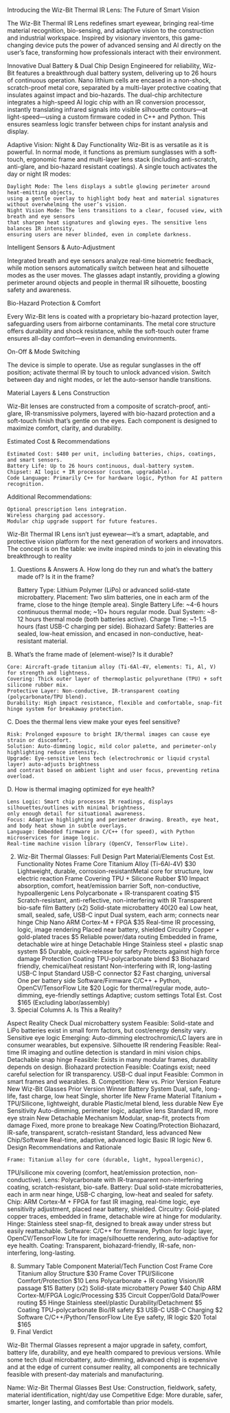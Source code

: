 Introducing the Wiz-Bit Thermal IR Lens: The Future of Smart Vision

The Wiz-Bit Thermal IR Lens redefines smart eyewear, bringing real-time material 
recognition, bio-sensing, and adaptive vision to the construction and industrial workspace. 
Inspired by visionary inventors, this game-changing device puts the power of advanced sensing 
and AI directly on the user’s face, transforming how professionals interact with their environment.

Innovative Dual Battery & Dual Chip Design
Engineered for reliability, Wiz-Bit features a breakthrough dual battery system, 
delivering up to 26 hours of continuous operation. Nano lithium cells are encased 
in a non-shock, scratch-proof metal core, separated by a multi-layer protective coating
that insulates against impact and bio-hazards. The dual-chip architecture integrates 
a high-speed AI logic chip with an IR conversion processor, instantly translating 
infrared signals into visible silhouette contours—at light-speed—using a custom firmware coded in C++ and Python. 
This ensures seamless logic transfer between chips for instant analysis and display.

Adaptive Vision: Night & Day Functionality
Wiz-Bit is as versatile as it is powerful. In normal mode, it functions as premium sunglasses 
with a soft-touch, ergonomic frame and multi-layer lens stack (including anti-scratch, anti-glare,
and bio-hazard resistant coatings). A single touch activates the day or night IR modes:

    Daylight Mode: The lens displays a subtle glowing perimeter around heat-emitting objects, 
    using a gentle overlay to highlight body heat and material signatures without overwhelming the user’s vision.
    Night Vision Mode: The lens transitions to a clear, focused view, with breath and eye sensors 
    that sharpen heat signatures and glowing eyes. The sensitive lens balances IR intensity, 
    ensuring users are never blinded, even in complete darkness.

Intelligent Sensors & Auto-Adjustment

Integrated breath and eye sensors analyze real-time biometric feedback, while motion sensors
automatically switch between heat and silhouette modes as the user moves. The glasses adapt instantly,
providing a glowing perimeter around objects and people in thermal IR silhouette, boosting safety and awareness.

Bio-Hazard Protection & Comfort

Every Wiz-Bit lens is coated with a proprietary bio-hazard protection layer, 
safeguarding users from airborne contaminants. The metal core structure offers 
durability and shock resistance, while the soft-touch outer frame ensures all-day comfort—even in demanding environments.

On-Off & Mode Switching

The device is simple to operate. Use as regular sunglasses in the off position;
activate thermal IR by touch to unlock advanced vision. Switch between day and night modes, or let the auto-sensor handle transitions.

Material Layers & Lens Construction

Wiz-Bit lenses are constructed from a composite of scratch-proof, anti-glare, IR-transmissive polymers, 
layered with bio-hazard protection and a soft-touch finish that’s gentle on the eyes. Each component is 
designed to maximize comfort, clarity, and durability.

Estimated Cost & Recommendations

    Estimated Cost: $480 per unit, including batteries, chips, coatings, and smart sensors.
    Battery Life: Up to 26 hours continuous, dual-battery system.
    Chipset: AI logic + IR processor (custom, upgradable).
    Code Language: Primarily C++ for hardware logic, Python for AI pattern recognition.

Additional Recommendations:

    Optional prescription lens integration.
    Wireless charging pad accessory.
    Modular chip upgrade support for future features.

Wiz-Bit Thermal IR Lens isn’t just eyewear—it’s a smart, adaptable, 
and protective vision platform for the next generation of workers and innovators.
The concept is on the table: we invite inspired minds to join in elevating this breakthrough to reality

1. Questions & Answers
A. How long do they run and what’s the battery made of? Is it in the frame?

    Battery Type: Lithium Polymer (LiPo) or advanced solid-state microbattery.
    Placement: Two slim batteries, one in each arm of the frame, close to the hinge (temple area).
    Single Battery Life: ~4-6 hours continuous thermal mode; ~10+ hours regular mode.
    Dual System: ~8-12 hours thermal mode (both batteries active).
    Charge Time: ~1-1.5 hours (fast USB-C charging per side).
    Biohazard Safety: Batteries are sealed, low-heat emission, and encased in non-conductive, heat-resistant material.

B. What’s the frame made of (element-wise)? Is it durable?

    Core: Aircraft-grade titanium alloy (Ti-6Al-4V, elements: Ti, Al, V) for strength and lightness.
    Covering: Thick outer layer of thermoplastic polyurethane (TPU) + soft silicone rubber mix.
    Protective Layer: Non-conductive, IR-transparent coating (polycarbonate/TPU blend).
    Durability: High impact resistance, flexible and comfortable, snap-fit hinge system for breakaway protection.

C. Does the thermal lens view make your eyes feel sensitive?

    Risk: Prolonged exposure to bright IR/thermal images can cause eye strain or discomfort.
    Solution: Auto-dimming logic, mild color palette, and perimeter-only highlighting reduce intensity.
    Upgrade: Eye-sensitive lens tech (electrochromic or liquid crystal layer) auto-adjusts brightness 
    and contrast based on ambient light and user focus, preventing retina overload.

D. How is thermal imaging optimized for eye health?

    Lens Logic: Smart chip processes IR readings, displays silhouettes/outlines with minimal brightness,
    only enough detail for situational awareness.
    Focus: Adaptive highlighting and perimeter drawing. Breath, eye heat, and body heat shown in subtle overlays.
    Language: Embedded firmware in C/C++ (for speed), with Python microservices for image logic. 
    Real-time machine vision library (OpenCV, TensorFlow Lite).

2. Wiz-Bit Thermal Glasses: Full Design
Part	Material/Elements	Cost Est.	Functionality	Notes
Frame Core	Titanium Alloy (Ti-6Al-4V)	$30	Lightweight, durable,
 corrosion-resistantMetal core for structure, low electric reaction
Frame Covering	TPU + Silicone Rubber	$10	Impact absorption,
comfort, heat/emission barrier	Soft, non-conductive, hypoallergenic
Lens	Polycarbonate + IR-transparent coating	$15	Scratch-resistant,
 anti-reflective, non-interfering with IR	Transparent bio-safe film
Battery (x2)	Solid-state microbattery	$40 ($20 ea)	Low heat,
small, sealed, safe, USB-C input	Dual system, each arm; connects near hinge
Chip	Nano ARM Cortex-M + FPGA	$35	Real-time IR
processing, logic, image rendering	Placed near battery, shielded
Circuitry	Copper + gold-plated traces	$5	Reliable power/data
routing	Embedded in frame, detachable wire at hinge
Detachable Hinge	Stainless steel + plastic snap system
$5	Durable, quick-release for safety	Protects against high force damage
Protection Coating	TPU-polycarbonate blend	$3	Biohazard friendly,
 chemical/heat resistant	Non-interfering with IR, long-lasting
USB-C Input	Standard USB-C connector	$2	Fast charging, universal One per battery side
Software/Firmware	C/C++ + Python, OpenCV/TensorFlow Lite
$20	Logic for thermal/regular mode, auto-dimming, eye-friendly settings	Adaptive; custom settings
Total Est. Cost		$165		(Excluding labor/assembly)
4. Special Columns
A. Is This a Reality?

Aspect	Reality Check
Dual microbattery system	Feasible: Solid-state and LiPo batteries
 exist in small form factors, but cost/energy density vary.
Sensitive eye logic	Emerging: Auto-dimming electrochromic/LC layers are in consumer wearables, but expensive.
Silhouette IR rendering	Feasible: Real-time IR imaging and outline detection is standard in mini vision chips.
Detachable snap hinge	Feasible: Exists in many modular frames, durability depends on design.
Biohazard protection	Feasible: Coatings exist; need careful selection for IR transparency.
USB-C dual input	Feasible: Common in smart frames and wearables.
B. Competition: New vs. Prior Version
Feature	New Wiz-Bit Glasses	Prior Version	Winner
Battery System	Dual, safe, long-life, fast charge, low heat	Single, shorter life	New
Frame Material	Titanium + TPU/Silicone, lightweight, durable	Plastic/metal blend, less durable	New
Eye Sensitivity	Auto-dimming, perimeter logic, adaptive lens	Standard IR, more eye strain	New
Detachable Mechanism	Modular, snap-fit, protects from damage	Fixed, more prone to breakage	New
Coating/Protection	Biohazard, IR-safe, transparent, scratch-resistant	Standard, less advanced	New
Chip/Software	Real-time, adaptive, advanced logic	Basic IR logic	New
6. Design Recommendations and Rationale

    Frame: Titanium alloy for core (durable, light, hypoallergenic),
   TPU/silicone mix covering (comfort, heat/emission protection, non-conductive).
    Lens: Polycarbonate with IR-transparent non-interfering coating, scratch-resistant, bio-safe.
    Battery: Dual solid-state microbatteries, each in arm near hinge, USB-C charging, low-heat and sealed for safety.
    Chip: ARM Cortex-M + FPGA for fast IR imaging, real-time logic, eye sensitivity adjustment, placed near battery, shielded.
    Circuitry: Gold-plated copper traces, embedded in frame, detachable wire at hinge for modularity.
    Hinge: Stainless steel snap-fit, designed to break away under stress but easily reattachable.
    Software: C/C++ for firmware, Python for logic layer, OpenCV/TensorFlow
    Lite for image/silhouette rendering, auto-adaptive for eye health.
    Coating: Transparent, biohazard-friendly, IR-safe, non-interfering, long-lasting.

8. Summary Table
Component	Material/Tech	Function	Cost
Frame Core	Titanium alloy	Structure	$30
Frame Cover	TPU/Silicone	Comfort/Protection	$10
Lens	Polycarbonate + IR coating	Vision/IR passage	$15
Battery (x2)	Solid-state microbattery	Power	$40
Chip	ARM Cortex-M/FPGA	Logic/Processing	$35
Circuit	Copper/Gold	Data/Power routing	$5
Hinge	Stainless steel/plastic	Durability/Detachment	$5
Coating	TPU-polycarbonate	Bio/IR safety	$3
USB-C	USB-C	Charging	$2
Software	C/C++/Python/TensorFlow Lite	Eye safety, IR logic	$20
Total			$165
9. Final Verdict

Wiz-Bit Thermal Glasses represent a major upgrade in safety, comfort, battery life, durability, 
and eye health compared to previous versions. While some tech (dual microbattery, auto-dimming, 
advanced chip) is expensive and at the edge of current consumer reality, all components are 
technically feasible with present-day materials and manufacturing.

Name: Wiz-Bit Thermal Glasses
Best Use: Construction, fieldwork, safety, material identification, night/day use
Competitive Edge: More durable, safer, smarter, longer lasting, and comfortable than prior models.
